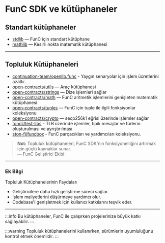 # FunC SDK ve kütüphaneler  

## Standart kütüphaneler

- [stdlib](https://github.com/ton-blockchain/ton/blob/master/crypto/smartcont/stdlib.fc) — FunC için standart kütüphane
- [mathlib](https://github.com/ton-blockchain/ton/blob/master/crypto/smartcont/mathlib.fc) — Kesirli nokta matematik kütüphanesi

---

## Topluluk Kütüphaneleri

- [continuation-team/openlib.func](https://github.com/continuation-team/openlib.func) - Yaygın senaryolar için işlem ücretlerini azaltır.
- [open-contracts/utils](https://github.com/TonoxDeFi/open-contracts/tree/main/contracts/utils) — Araç kütüphanesi
- [open-contracts/strings](https://github.com/TonoxDeFi/open-contracts/tree/main/contracts/strings) — Dize işlemleri sağlar
- [open-contracts/math](https://github.com/TonoxDeFi/open-contracts/tree/main/contracts/math) — FunC aritmetik işlemlerini genişleten matematik kütüphanesi
- [open-contracts/tuples](https://github.com/TonoxDeFi/open-contracts/tree/main/contracts/tuples) — FunC için tuple ile ilgili fonksiyonlar koleksiyonu
- [open-contracts/crypto](https://github.com/TonoxDeFi/open-contracts/tree/main/contracts/crypto) — secp256k1 eğrisi üzerinde işlemler sağlar
- [toncli/test-libs](https://github.com/disintar/toncli/tree/master/src/toncli/lib/test-libs) - TLB üzerinde işlemler, tipik mesajlar ve türlerin oluşturulması ve ayrıştırılması
- [ston-fi/funcbox](https://github.com/ston-fi/funcbox) - FunC parçacıkları ve yardımcıları koleksiyonu.

> **Not:** Topluluk kütüphaneleri, FunC SDK'nın fonksiyonelliğini artırmak için güçlü kaynaklar sunar.  
> — FunC Geliştirici Ekibi

---

### Ek Bilgi


Topluluk Kütüphanelerinin Faydaları

- Geliştiricilere daha hızlı geliştirme süreci sağlar.
- İşlem maliyetlerini düşürmeye yardımcı olur.
- Codebase'i genişletmek için kullanıcı katkılarını teşvik eder.



---

:::info
Bu kütüphaneler, FunC ile çalışırken projelerinize büyük katkı sağlayabilir.
:::

:::warning
Topluluk kütüphanelerini kullanırken, sürümlerin uyumluluğunu kontrol etmek önemlidir.
:::